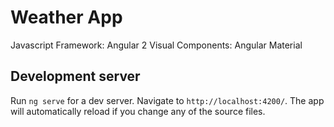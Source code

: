 # Weather App

Javascript Framework: Angular 2
Visual Components: Angular Material

## Development server

Run `ng serve` for a dev server. Navigate to `http://localhost:4200/`. The app will automatically reload if you change any of the source files.

